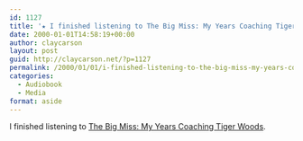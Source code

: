 ```yaml
---
id: 1127
title: '★ I finished listening to The Big Miss: My Years Coaching Tiger Woods'
date: 2000-01-01T14:58:19+00:00
author: claycarson
layout: post
guid: http://claycarson.net/?p=1127
permalink: /2000/01/01/i-finished-listening-to-the-big-miss-my-years-coaching-tiger-woods/
categories:
  - Audiobook
  - Media
format: aside
---
```

I finished listening to [The Big Miss: My Years Coaching Tiger Woods](http://amazon.com/exec/obidos/ASIN/0307985989/claycarson0c-20).